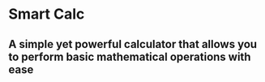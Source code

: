 # Smart Calc

## A simple yet powerful calculator that allows you to perform basic mathematical operations with ease
